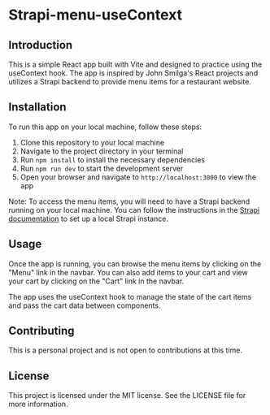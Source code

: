 # Strapi-menu-useContext

## Introduction

This is a simple React app built with Vite and designed to practice using the useContext hook. The app is inspired by John Smilga's React projects and utilizes a Strapi backend to provide menu items for a restaurant website.

## Installation

To run this app on your local machine, follow these steps:

1. Clone this repository to your local machine
2. Navigate to the project directory in your terminal
3. Run `npm install` to install the necessary dependencies
4. Run `npm run dev` to start the development server
5. Open your browser and navigate to `http://localhost:3000` to view the app

Note: To access the menu items, you will need to have a Strapi backend running on your local machine. You can follow the instructions in the [Strapi documentation](https://strapi.io/documentation/developer-docs/latest/getting-started/quick-start.html) to set up a local Strapi instance.

## Usage

Once the app is running, you can browse the menu items by clicking on the "Menu" link in the navbar. You can also add items to your cart and view your cart by clicking on the "Cart" link in the navbar.

The app uses the useContext hook to manage the state of the cart items and pass the cart data between components.

## Contributing

This is a personal project and is not open to contributions at this time.

## License

This project is licensed under the MIT license. See the LICENSE file for more information.

